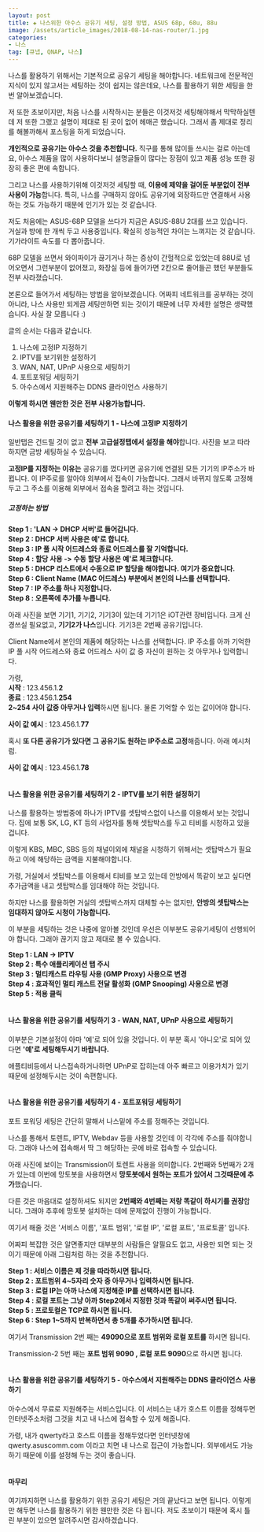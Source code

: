 ```yaml
---  
layout: post  
title: ✚ 나스위한 아수스 공유기 세팅, 설정 방법, ASUS 68p, 68u, 88u
image: /assets/article_images/2018-08-14-nas-router/1.jpg
categories:
- 나스
tag: [큐냅, QNAP, 나스]
---  
```

<p class="drop-korean">
나스를 활용하기 위해서는 기본적으로 공유기 세팅을 해야합니다. 네트워크에 전문적인 지식이 있지 않고서는 세팅하는 것이 쉽지는 않은데요, 나스를 활용하기 위한 세팅을 한 번 알아보겠습니다.
</p>

저 또한 초보이지만, 처음 나스를 시작하시는 분들은 이것저것 세팅해야해서 막막하실텐데 저 또한 그랬고 설명이 제대로 된 곳이 없어 헤매곤 했습니다. 그래서 좀 제대로 정리를 해볼까해서 포스팅을 하게 되었습니다.

**개인적으로 공유기는 아수스 것을 추천합니다.** 직구를 통해 많이들 쓰시는 걸로 아는데요, 아수스 제품을 많이 사용하다보니 설명글들이 많다는 장점이 있고 제품 성능 또한 굉장히 좋은 편에 속합니다.

그리고 나스를 사용하기위해 이것저것 세팅할 때, **이용에 제약을 걸어둔 부분없이 전부 사용이 가능**합니다. 특히, 나스를 구매하지 않아도 공유기에 외장하드만 연결해서 사용하는 것도 가능하기 때문에 인기가 있는 것 같습니다.

저도 처음에는 ASUS-68P 모델을 쓰다가 지금은 ASUS-88U 2대를 쓰고 있습니다. 거실과 방에 한 개씩 두고 사용중입니다. 확실히 성능적인 차이는 느껴지는 것 같습니다. 기가라이트 속도를 다 뽑아줍니다.

68P 모델을 쓰면서 와이파이가 끊기거나 하는 증상이 간헐적으로 있었는데 88U로 넘어오면서 그런부분이 없어졌고, 화장실 등에 들어가면 2칸으로 줄어들곤 했던 부분들도 전부 사라졌습니다.

본론으로 들어가서 세팅하는 방법을 알아보겠습니다. 어짜피 네트워크를 공부하는 것이 아니라, 나스 사용만 되게끔 세팅만하면 되는 것이기 때문에 너무 자세한 설명은 생략했습니다. 사실 잘 모릅니다 :)

글의 순서는 다음과 같습니다.
1. 나스에 고정IP 지정하기
2. IPTV를 보기위한 설정하기
3. WAN, NAT, UPnP 사용으로 세팅하기
4. 포트포워딩 세팅하기
5. 아수스에서 지원해주는 DDNS 클라이언스 사용하기

**이렇게 하시면 웬만한 것은 전부 사용가능합니다.**


#### 나스 활용을 위한 공유기를 세팅하기 1 - 나스에 고정IP 지정하기
일반탭은 건드릴 것이 없고 **전부 고급설정탭에서 설정을 해야**합니다. 사진을 보고 따라하지면 금방 세팅하실 수 있습니다.

**고정IP를 지정하는 이유는** 공유기를 껐다키면 공유기에 연결된 모든 기기의 IP주소가 바뀝니다. 이 IP주로를 알아야 외부에서 접속이 가능합니다. 그래서 바뀌지 않도록 고정해두고 그 주소를 이용해 외부에서 접속을 할려고 하는 것입니다.

##### 고정하는 방법
**Step 1 : 'LAN -> DHCP 서버'로 들어갑니다.** <br>
**Step 2 : DHCP 서버 사용은 예'로 합니다.** <br>
**Step 3 : IP 풀 시작 어드레스와 종료 어드레스를 잘 기억합니다.** <br>
**Step 4 : 할당 사용 -> 수동 할당 사용은 예'로 체크합니다.** <br>
**Step 5 : DHCP 리스트에서 수동으로 IP 할당을 해야합니다. 여기가 중요합니다.** <br>
**Step 6 : Client Name (MAC 어드레스) 부분에서 본인의 나스를 선택합니다.** <br>
**Step 7 : IP 주소를 하나 지정합니다.** <br>
**Step 8 : 오른쪽에 추가를 누릅니다.** <br>

아래 사진을 보면 기기1, 기기2, 기기3이 있는데 기기1은 iOT관련 장비입니다. 크게 신경쓰실 필요없고, **기기2가 나스**입니다. 기기3은 2번째 공유기입니다.

Client Name에서 본인의 제품에 해당하는 나스를 선택합니다. IP 주소를 아까 기억한 IP 풀 시작 어드레스와 종료 어드레스 사이 값 중 자신이 원하는 것 아무거나 입력합니다.

가령, <br>
**시작** : 123.456.1.**2** <br>
**종료** : 123.456.1.**254** <br>
**2~254 사이 값중 아무거나 입력**하시면 됩니다. 물론 기억할 수 있는 값이어야 합니다. <br>

**사이 값 예시** : 123.456.1.**77** <br>

혹시 **또 다른 공유기가 있다면 그 공유기도 원하는 IP주소로 고정**해줍니다. 아래 예시처럼.

**사이 값 예시** : 123.456.1.**78** <br>

<div class="markdown-image">
<img src="/assets/article_images/2018-08-14-nas-router/1.jpg" alt="" align="middle"/> </div>

#### 나스 활용을 위한 공유기를 세팅하기 2 - IPTV를 보기 위한 설정하기
나스를 활용하는 방법중에 하나가 IPTV를 셋탑박스없이 나스를 이용해서 보는 것입니다. 집에 보통 SK, LG, KT 등의 사업자를 통해 셋탑박스를 두고 티비를 시청하고 있을 겁니다.

이렇게 KBS, MBC, SBS 등의 채널이외에 채널을 시청하기 위해서는 셋탑박스가 필요하고 이에 해당하는 금액을 지불해야합니다.

가령, 거실에서 셋탑박스를 이용해서 티비를 보고 있는데 안방에서 똑같이 보고 싶다면 추가금액을 내고 셋탑박스를 임대해야 하는 것입니다.

하지만 나스를 활용하면 거실의 셋탑박스까지 대체할 수는 없지만, **안방의 셋탑박스는 임대하지 않아도 시청이 가능합니다.**

이 부분을 세팅하는 것은 나중에 알아볼 것인데 우선은 이부분도 공유기세팅이 선행되어야 합니다. 그래야 끊기지 않고 제대로 볼 수 있습니다.

**Step 1 : LAN -> IPTV** <br>
**Step 2 : 특수 애플리케이션 탭 주시** <br>
**Step 3 : 멀티캐스트 라우팅 사용 (GMP Proxy) 사용으로 변경** <br>
**Step 4 : 효과적인 멀티 캐스트 전달 활성화 (GMP Snooping) 사용으로 변경** <br>
**Step 5 : 적용 클릭** <br>

<div class="markdown-image">
<img src="/assets/article_images/2018-08-14-nas-router/2.jpg" alt="" align="middle"/> </div>

#### 나스 활용을 위한 공유기를 세팅하기 3 - WAN, NAT, UPnP 사용으로 세팅하기
이부분은 기본설정이 아마 '예'로 되어 있을 것입니다. 이 부분 혹시 '아니오'로 되어 있다면 **'예'로 세팅해두시기 바랍니다.**

애플티비등에서 나스접속하거나하면 UPnP로 잡히는데 아주 빠르고 이용가치가 있기 때문에 설정해두시는 것이 속편합니다.

<div class="markdown-image">
<img src="/assets/article_images/2018-08-14-nas-router/3.jpg" alt="" align="middle"/> </div>

#### 나스 활용을 위한 공유기를 세팅하기 4 - 포트포워딩 세팅하기
포트 포워딩 세팅은 간단히 말해서 나스밑에 주소를 정해주는 것입니다.

나스를 통해서 토렌트, IPTV, Webdav 등을 사용할 것인데 이 각각에 주소를 줘야합니다. 그래야 나스에 접속해서 딱 그 해당하는 곳에 바로 접속할 수 있습니다.

아래 사진에 보이는 Transmission이 토렌트 사용을 의미합니다. 2번째와 5번째가 2개가 있는데 이번에 망토봇을 사용하면서 **망토봇에서 원하는 포트가 있어서 그것때문에 추가**했습니다.

다른 것은 마음대로 설정하셔도 되지만 **2번째와 4번째는 저랑 똑같이 하시기를 권장**합니다. 그래야 추후에 망토봇 설치하는 데에 문제없이 진행이 가능합니다.

여기서 해줄 것은 '서비스 이름', '포트 범위', '로컬 IP', '로컬 포트', '프로토콜' 입니다.

어짜피 복잡한 것은 알면좋지만 대부분의 사람들은 알필요도 없고, 사용만 되면 되는 것이기 때문에 아래 그림처럼 하는 것을 추천합니다.

**Step 1 : 서비스 이름은 제 것을 따라하시면 됩니다.** <br>
**Step 2 : 포트범위 4~5자리 숫자 중 아무거나 입력하시면 됩니다.** <br>
**Step 3 : 로컬 IP는 아까 나스에 지정해준 IP를 선택하시면 됩니다.** <br>
**Step 4 : 로컬 포트는 그냥 아까 Step2에서 지정한 것과 똑같이 써주시면 됩니다.** <br>
**Step 5 : 프로토컬은 TCP로 하시면 됩니다.** <br>
**Step 6 : Step 1~5까지 반복하면서 총 5개를 추가하시면 됩니다.** <br>

여기서 Transmission 2번 째는 **49090으로 포트 범위와 로컬 포트를** 하시면 됩니다.

Transmission-2 5번 째는 **포트 범위 9090 , 로컬 포트 9090**으로 하시면 됩니다.

<div class="markdown-image">
<img src="/assets/article_images/2018-08-14-nas-router/4.jpg" alt="" align="middle"/> </div>

#### 나스 활용을 위한 공유기를 세팅하기 5 - 아수스에서 지원해주는 DDNS 클라이언스 사용하기
아수스에서 무료로 지원해주는 서비스입니다. 이 서비스는 내가 호스트 이름을 정해두면 인터넷주소처럼 그것을 치고 내 나스에 접속할 수 있게 해줍니다.

가령, 내가 qwerty라고 호스트 이름을 정해두었다면 인터넷창에 qwerty.asuscomm.com 이라고 치면 내 나스로 접근이 가능합니다. 외부에서도 가능하기 때문에 이를 설정해 두는 것이 좋습니다.

<div class="markdown-image">
<img src="/assets/article_images/2018-08-14-nas-router/5.jpg" alt="" align="middle"/> </div>

#### 마무리
여기까지하면 나스를 활용하기 위한 공유기 세팅은 거의 끝났다고 보면 됩니다. 이렇게만 해두면 나스를 활용하기 위한 웬만한 것은 다 됩니다.
저도 초보이기 때문에 혹시 틀린 부분이 있으면 알려주시면 감사하겠습니다.
